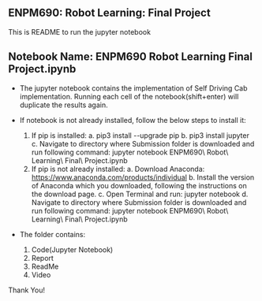 ## **ENPM690: Robot Learning: Final Project**

This is README to run the jupyter notebook

## **Notebook Name: ENPM690 Robot Learning Final Project.ipynb**
* The jupyter notebook contains the implementation of Self Driving Cab implementation. Running each cell of the notebook(shift+enter) will duplicate the results again.

* If notebook is not already installed, follow the below steps to install it:

	1. If pip is installed:
		a. pip3 install --upgrade pip
		b. pip3 install jupyter
		c. Navigate to directory where Submission folder is downloaded and run following 			   command: jupyter notebook ENPM690\ Robot\ Learning\ Final\ Project.ipynb
	2. If pip is not already installed:
		a. Download Anaconda: https://www.anaconda.com/products/individual
		b. Install the version of Anaconda which you downloaded, following the instructions 			   on the download page.
		c. Open Terminal and run: jupyter notebook
		d. Navigate to directory where Submission folder is downloaded and run following 			   command: jupyter notebook ENPM690\ Robot\ Learning\ Final\ Project.ipynb 

* The folder contains:
	1. Code(Jupyter Notebook)
	2. Report
	3. ReadMe
	4. Video


Thank You!
